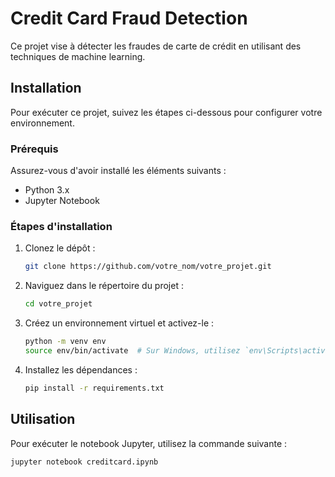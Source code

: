 # Credit Card Fraud Detection

Ce projet vise à détecter les fraudes de carte de crédit en utilisant des techniques de machine learning.

## Installation

Pour exécuter ce projet, suivez les étapes ci-dessous pour configurer votre environnement.

### Prérequis

Assurez-vous d'avoir installé les éléments suivants :
- Python 3.x
- Jupyter Notebook

### Étapes d'installation

1. Clonez le dépôt :
    ```sh
    git clone https://github.com/votre_nom/votre_projet.git
    ```
2. Naviguez dans le répertoire du projet :
    ```sh
    cd votre_projet
    ```
3. Créez un environnement virtuel et activez-le :
    ```sh
    python -m venv env
    source env/bin/activate  # Sur Windows, utilisez `env\Scripts\activate`
    ```
4. Installez les dépendances :
    ```sh
    pip install -r requirements.txt
    ```

## Utilisation

Pour exécuter le notebook Jupyter, utilisez la commande suivante :
```sh
jupyter notebook creditcard.ipynb
